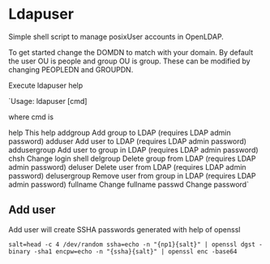 # Ldapuser

Simple shell script to manage posixUser accounts in OpenLDAP.

To get started change the DOMDN to match with your domain. By default the user OU is people and group OU is group. These can be modified by changing PEOPLEDN and GROUPDN.

Execute ldapuser help

`Usage: ldapuser [cmd]

where cmd is

help This help
addgroup Add group to LDAP (requires LDAP admin password)
adduser Add user to LDAP (requires LDAP admin password)
addusergroup Add user to group in LDAP (requires LDAP admin password)
chsh Change login shell
delgroup Delete group from LDAP (requires LDAP admin password)
deluser Delete user from LDAP (requires LDAP admin password)
delusergroup Remove user from group in LDAP (requires LDAP admin password)
fullname Change fullname
passwd Change password`

## Add user

Add user will create SSHA passwords generated with help of openssl

`salt=head -c 4 /dev/random
ssha=echo -n "{np1}{salt}" | openssl dgst -binary -sha1
encpw=echo -n "{ssha}{salt}" | openssl enc -base64`
